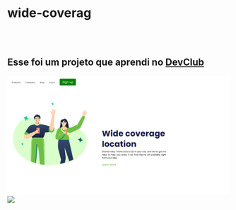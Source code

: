 <h1>wide-coverag</h1>
<br>
<br>
<h2>Esse foi um projeto que aprendi no <a href="https://rodolfomori.com.br/devclub">DevClub</a></h2>
<img src="https://github.com/Idalvanoliveira/Wide-Coverag/blob/main/assets/Captura%20de%20Tela%20(20).png?raw=true"</img>
<img src="https://github.com/Idalvanoliveira/Wide-Coverag/blob/main/assets/Captura%20de%20Tela%20(22).png?raw=true</img>"
